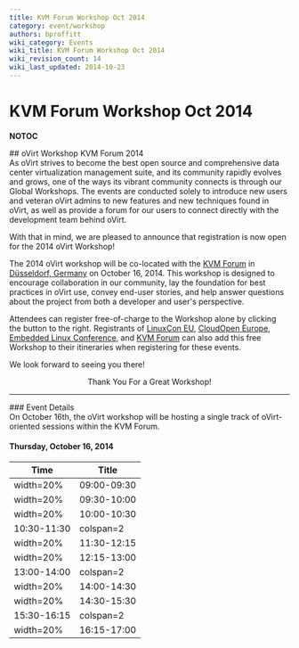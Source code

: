 ```yaml
---
title: KVM Forum Workshop Oct 2014
category: event/workshop
authors: bproffitt
wiki_category: Events
wiki_title: KVM Forum Workshop Oct 2014
wiki_revision_count: 14
wiki_last_updated: 2014-10-23
---
```


# KVM Forum Workshop Oct 2014

__NOTOC__

<div class="row">
<div class="col-md-offset-1 col-md-10">
## oVirt Workshop KVM Forum 2014

</div>
<div class="col-md-offset-1 col-md-7">
As oVirt strives to become the best open source and comprehensive data center virtualization management suite, and its community rapidly evolves and grows, one of the ways its vibrant community connects is through our Global Workshops. The events are conducted solely to introduce new users and veteran oVirt admins to new features and new techniques found in oVirt, as well as provide a forum for our users to connect directly with the development team behind oVirt.

With that in mind, we are pleased to announce that registration is now open for the 2014 oVirt Workshop!

The 2014 oVirt workshop will be co-located with the [KVM Forum](//events.linuxfoundation.org/events/kvm-forum) in [Düsseldorf, Germany](//ow.ly/BPSnM) on October 16, 2014. This workshop is designed to encourage collaboration in our community, lay the foundation for best practices in oVirt use, convey end-user stories, and help answer questions about the project from both a developer and user's perspective.

Attendees can register free-of-charge to the Workshop alone by clicking the button to the right. Registrants of [LinuxCon EU](http://events.linuxfoundation.org/events/linuxcon-europe/extend-the-experience/co-located-events), [CloudOpen Europe](http://events.linuxfoundation.org/events/cloudopen-europe/extend-the-experience/co-located-events), [Embedded Linux Conference](http://events.linuxfoundation.org/events/embedded-linux-conference-europe/extend-the-experience/co-located-events), and [KVM Forum](http://events.linuxfoundation.org/events/kvm-forum/extend-the-experience/co-located-events) can also add this free Workshop to their itineraries when registering for these events.

We look forward to seeing you there!

</div>
<div class="col-md-3"  style="text-align:center">
<span class="btn btn-action btn-block">Thank You For a Great Workshop!</span>

</div>
</div>
<hr>
<div class="row">
<div class="col-md-10 pad-sides">
### Event Details

</div>
<div class="col-md-10 pad-sides">
On October 16th, the oVirt workshop will be hosting a single track of oVirt-oriented sessions within the KVM Forum.

#### Thursday, October 16, 2014

| Time                   | Title                                                                                                             |
|------------------------|-------------------------------------------------------------------------------------------------------------------|
| width=20%| 09:00-09:30 | width=80% | **Opening Remarks and [What's New in oVirt 3.5](//www.ovirt.org/images/f/f1/Whats_new_in_3.5.pdf)** |
| width=20%| 09:30-10:00 | width=80% | **[OpenStack Integration](//blog.antoni.me/oVirt2014/#/)**                                            |
| width=20%| 10:00-10:30 | width=80% | **[Foreman Integration](//www.ovirt.org/images/a/ae/OVirt-Foreman-DUS.odp)**                           |
| 10:30-11:30            | colspan=2| Coffee Break                                                                                           |
| width=20%| 11:30-12:15 | width=80% | **[Docker Integration](//www.ovirt.org/images/d/dd/2014-ovirt-docker-integration.pdf)**                |
| width=20%| 12:15-13:00 | width=80% | **[oVirt Node](//www.ovirt.org/images/e/e7/2014-10-Where_Node_can_be_going_from_10000_ft.pdf)** |
| 13:00-14:00            | colspan=2| Lunch                                                                                                  |
| width=20%| 14:00-14:30 | width=80% | **User & Partner oVirt Stories**                                                                      |
| width=20%| 14:30-15:30 | width=80% | **Live: Exploring oVirt**                                                                             |
| 15:30-16:15            | colspan=2| Coffee Break                                                                                           |
| width=20%| 16:15-17:00 | width=80% | **Future Directions for oVirt**                                                                       |

</div>
</div>
